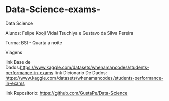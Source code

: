 # Data-Science-exams-

Data Science

Alunos: Felipe Kooji Vidal Tsuchiya e Gustavo da Silva Pereira

Turma: BSI - Quarta a noite

Viagens

link Base de Dados:https://www.kaggle.com/datasets/whenamancodes/students-performance-in-exams link Dicionario De Dados: https://www.kaggle.com/datasets/whenamancodes/students-performance-in-exams

link Repositorio: https://github.com/GustaPe/Data-Science
